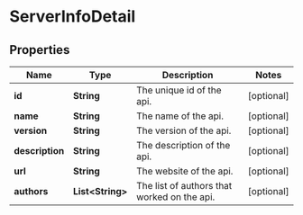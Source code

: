 
# ServerInfoDetail

## Properties
Name | Type | Description | Notes
------------ | ------------- | ------------- | -------------
**id** | **String** | The unique id of the api. |  [optional]
**name** | **String** | The name of the api. |  [optional]
**version** | **String** | The version of the api. |  [optional]
**description** | **String** | The description of the api. |  [optional]
**url** | **String** | The website of the api. |  [optional]
**authors** | **List&lt;String&gt;** | The list of authors that worked on the api. |  [optional]




